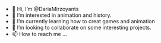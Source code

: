 - 👋 Hi, I’m @DariaMirzoyants
- 👀 I’m interested in animation and history.
- 🌱 I’m currently learning how to creat games and animation
- 💞️ I’m looking to collaborate on some interesting projects.
- 📫 How to reach me ...

<!---
DariaMirzoyants/DariaMirzoyants is a ✨ special ✨ repository because its `README.md` (this file) appears on your GitHub profile.
You can click the Preview link to take a look at your changes.
--->

